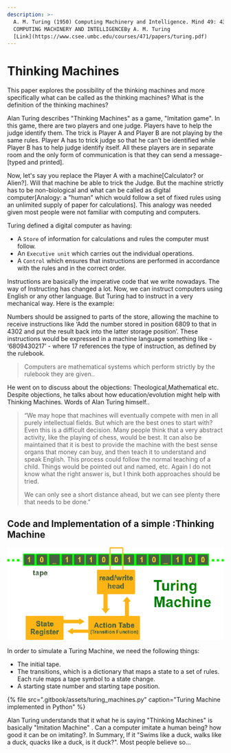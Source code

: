 ```yaml
---
description: >-
  A. M. Turing (1950) Computing Machinery and Intelligence. Mind 49: 433-460.
  COMPUTING MACHINERY AND INTELLIGENCEBy A. M. Turing
  [Link](https://www.csee.umbc.edu/courses/471/papers/turing.pdf)
---
```


# Thinking Machines

This paper explores the possibility of the thinking machines and more specifically what can be called as the thinking machines? What is the definition of the thinking machines?

Alan Turing describes "Thinking Machines" as a game, "Imitation game". In this game, there are two players and one judge. Players have to help the judge identify them. The trick is Player A and Player B are not playing by the same rules. Player A has to trick judge so that he can't be identified while Player B has to help judge identify itself. All these players are in separate room and the only form of communication is that they can send a message-\[typed and printed\]. 

Now, let's say you replace the Player A with a machine\[Calculator? or Alien?\]. Will that machine be able to trick the Judge. But the machine strictly has to be non-biological and what can be called as digital computer\[Analogy: a "human" which would follow a set of fixed rules using an unlimited supply of paper for calculations\]. This analogy was needed given most people were not familiar with computing and computers.

Turing defined a digital computer as having:

* A `Store` of information for calculations and rules the computer must follow.
* An `Executive unit` which carries out the individual operations.
* A `Control` which ensures that instructions are performed in accordance with the rules and in the correct order. 

Instructions are basically the imperative code that we write nowadays. The way of Instructing has changed a lot. Now, we can instruct computers using English or any other language. But Turing had to instruct in a very mechanical way. Here is the example: 

Numbers should be assigned to parts of the store, allowing the machine to receive instructions like ‘Add the number stored in position 6809 to that in 4302 and put the result back into the latter storage position’. These instructions would be expressed in a machine language something like - ‘6809430217’ - where 17 references the type of instruction, as defined by the rulebook.

> Computers are mathematical systems which perform strictly by the rulebook they are given..

He went on to discuss about the objections: Theological,Mathematical etc. Despite objections, he talks about how education/evolution might help with Thinking Machines. Words of Alan Turing himself..

> “We may hope that machines will eventually compete with men in all purely intellectual fields. But which are the best ones to start with? Even this is a difficult decision. Many people think that a very abstract activity, like the playing of chess, would be best. It can also be maintained that it is best to provide the machine with the best sense organs that money can buy, and then teach it to understand and speak English. This process could follow the normal teaching of a child. Things would be pointed out and named, etc. Again I do not know what the right answer is, but I think both approaches should be tried.
>
> We can only see a short distance ahead, but we can see plenty there that needs to be done.”

## Code and Implementation of a simple :Thinking Machine  

![Abstract Mathematical System: Turing Machine](.gitbook/assets/turing_machine_image.gif)

  


In order to simulate a Turing Machine, we need the following things:

* The initial tape.
* The transitions, which is a dictionary that maps a state to a set of rules. Each rule maps a tape symbol to a state change.
* A starting state number and starting tape position.

{% file src=".gitbook/assets/turing\_machines.py" caption="Turing Machine implemented in Python" %}



Alan Turing understands that it what he is saying "Thinking Machines" is basically "Imitation Machine" . Can a computer imitate a human being? how good it can be on imitating?. In Summary, If it "Swims like a duck, walks like a duck, quacks like a duck, is it duck?". Most people believe so...

